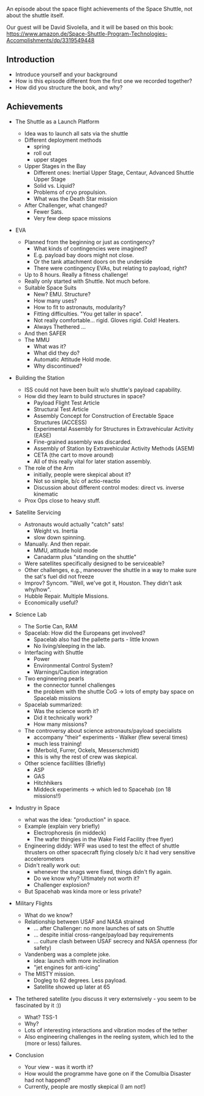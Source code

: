 An episode about the space flight achievements of the Space Shuttle, not about the shuttle itself. 

Our guest will be David Sivolella, and it will be based on this book: https://www.amazon.de/Space-Shuttle-Program-Technologies-Accomplishments/dp/3319549448

Introduction
---------------------
* Introduce yourself and your background
* How is this episode different from the first one we recorded together?
* How did you structure the book, and why?

Achievements
-------------------------
* The Shuttle as a Launch Platform
  - Idea was to launch all sats via the shuttle
  - Different deployment methods
    - spring
    - roll out
    - upper stages
  - Upper Stages in the Bay
    - Different ones: Inertial Upper Stage, Centaur, Advanced Shuttle Upper Stage
    - Solid vs. Liquid? 
    - Problems of cryo propulsion.
    - What was the Death Star mission
  - After Challenger, what changed?
    - Fewer Sats.
    - Very few deep space missions
    
* EVA
  - Planned from the beginning or just as contingency?
    - What kinds of contingencies were imagined?
    - E.g. payload bay doors might not close.
    - Or the tank attachment doors on the underside
    - There were contingency EVAs, but relating to payload, right?
  - Up to 8 hours. Really a fitness challenge!
  - Really only started with Shuttle. Not much before.
  - Suitable Space Suits 
    - New? EMU. Structure?
    - How many uses?
    - How to fit to astronauts, modularity? 
    - Fitting difficulties. "You get taller in space".
    - Not really comfortable... rigid. Gloves rigid. Cold! Heaters.
    - Always Thethered ... 
  - And then SAFER
  - The MMU
    - What was it?
    - What did they do?
    - Automatic Attitude Hold mode.
    - Why discontinued?

* Building the Station
  - ISS could not have been built w/o shuttle's payload capability.
  - How did they learn to build structures in space? 
    - Payload Flight Test Article
    - Structural Test Article
    - Assembly Concept for Construction of Erectable Space Structures (ACCESS)
    - Experimental Assembly for Structures in Extravehicular Activity (EASE)
    - Fine-grained assembly was discarded.
    - Assembly of Station by Extravehicular Activity Methods (ASEM)
    - CETA (the cart to move around)
    - All of this really vital for later station assembly.
  - The role of the Arm
    - initially, people were skepical about it?
    - Not so simple, b/c of actio-reactio 
    - Discussion about different control modes: direct vs. inverse kinematic       
  - Prox Ops close to heavy stuff.
  
* Satellite Servicing
  - Astronauts would actually "catch" sats! 
    - Weight vs. Inertia  
    - slow down spinning.
  - Manually. And then repair.
    - MMU, attitude hold mode
    - Canadarm plus "standing on the shuttle"
  - Were satellites specifically designed to be serviceable?
  - Other challenges, e.g., maneouver the shuttle in a way to make sure
    the sat's fuel did not freeze
  - Improv? Syncom. "Well, we've got it, Houston. They didn't ask why/how".
  - Hubble Repair. Multiple Missions.
  - Economically useful?
  
* Science Lab
  - The Sortie Can, RAM
  - Spacelab: How did the Europeans get involved?
    - Spacelab also had the pallette parts - little known
    - No living/sleeping in the lab.
  - Interfacing with Shuttle
    - Power
    - Environmental Control System?
    - Warnings/Caution integration
  - Two engineering pearls
    - the connector tunnel challenges
    - the problem with the shuttle CoG -> lots of empty bay space on Spacelab missions
  - Spacelab summarized:
    - Was the science worth it?
    - Did it technically work?
    - How many missions?
  - The controversy about science astronauts/payload specialists
    - accompany "their" experiments - Walker (flew several times)
    - much less training!
    - (Merbold, Furrer, Ockels, Messerschmidt)
    - this is why the rest of crew was skepical. 
  - Other science facililties (Briefly)
    - ASP
    - GAS
    - Hitchhikers
    - Middeck experiments -> which led to Spacehab (on 18 missions!!)
    
* Industry in Space
  - what was the idea: "production" in space.
  - Example (explain very briefly)
    - Electrophoresis (in middeck)
    - The wafer thingies in the Wake Field Facility (free flyer)
  - Engineering diddy: WFF was used to test the effect of shuttle thrusters
    on other spacecraft flying closely b/c it had very sensitive accelerometers
  - Didn't really work out: 
    - whenever the snags were fixed, things didn't fly again.  
    - Do we know why? Ultimately not worth it?
    - Challenger explosion?
  - But Spacehab was kinda more or less private?

* Military Flights
  - What do we know?
  - Relationship between USAF and NASA strained 
    - ... after Challenger: no more launches of sats on Shuttle
    - ... despite initial cross-range/payload bay requirements
    - ... culture clash between USAF secrecy and NASA openness (for safety)
  - Vandenberg was a complete joke.
    - idea: launch with more inclination
    - "jet engines for anti-icing"
  - The MISTY mission. 
    - Dogleg to 62 degrees. Less payload.
    - Satellite showed up later at 65
    
* The tethered satellite
  (you discuss it very externsively - you seem to be fascinated by it :))
  - What? TSS-1
  - Why?
  - Lots of interesting interactions and vibration modes of the tether
  - Also engineering challenges in the reeling system, which led to the (more or less) failures.
  
* Conclusion 
  - Your view - was it worth it?
  - How would the programme have gone on if the Comulbia Disaster had not happend? 
  - Currently, people are mostly skepical (I am not!) 
    
